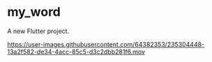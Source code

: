 # my_word

A new Flutter project.




https://user-images.githubusercontent.com/64382353/235304448-13a2f582-de34-4acc-85c5-d3c2dbb281f6.mov

